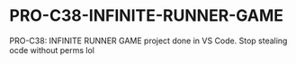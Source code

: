 # PRO-C38-INFINITE-RUNNER-GAME
PRO-C38: INFINITE RUNNER GAME project done in VS Code.
Stop stealing ocde without perms
lol
